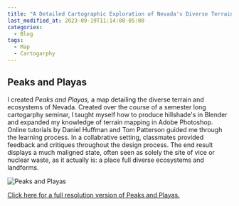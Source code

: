 ```yaml
---
title: "A Detailed Cartographic Exploration of Nevada's Diverse Terrain and Ecosystems"
last_modified_at: 2023-09-19T11:14:00-05:00
categories:
  - Blog
tags:
  - Map
  - Cartogarphy
---
```

## Peaks and Playas
I created *Peaks and Playas,* a map detailing the diverse terrain and ecosystems of Nevada.
Created over the course of a semester long cartogarphy seminar, I taught myself how to produce hillshade's in Blender and expanded my knowledge of terrain mapping in Adobe Photoshop. 
Online tutorials by Daniel Huffman and Tom Patterson guided me through the learning process.
In a collabrative setting, classmates provided feedback and critiques throughout the design process. 
The end result displays a much maligned state, often seen as solely the site of vice or nuclear waste, as it actually is: a place full diverse ecosystems and landforms.

![Peaks and Playas](/assets/images/peaks_playas.png)

[Click here for a full resolution version of Peaks and Playas.](https://drive.google.com/file/d/1LHk23c5wVn9OshFuMT7R88H5rxritw6h/view?usp=drive_link)